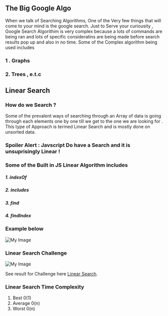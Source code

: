 ## The Big Google Algo

When we talk of Searching Algorithms, One of the Very few things that will come to your mind is the google search. Just to Serve your curiousity , Google Search Algorithim is very complex because a lots of commands are being ran and lots of specific consideratins are being made before search results pop up and also in no time. Some of the Complex algorithm being used includes

### 1 . Graphs

### 2. Trees , e.t.c

## Linear Search

### How do we Search ?

Some of the prevalent ways of searching through an Array of data is going through each elements one by one till we get to the one we are looking for .
This type of Approach is termed Linear Search and is mostly done on unsorted data.

### Spoiler Alert : Javscript Do have a Search and it is unsuprisingly Linear !

### Some of the Built in JS Linear Algorithm includes

##### 1. indexOf

##### 2. includes

##### 3. find

##### 4. findIndex

### Example below

![My Image](../images/linear-search.png)

### Linear Search Challenge

![My Image](../images/linear-search-challenge.png)

See result for Challenge here [Linear Search](../Searching_Algorithm/LinearSearch.js).

### Linear Search Time Complexity

1. Best 0(1)
2. Average 0(n)
3. Worst 0(n)
